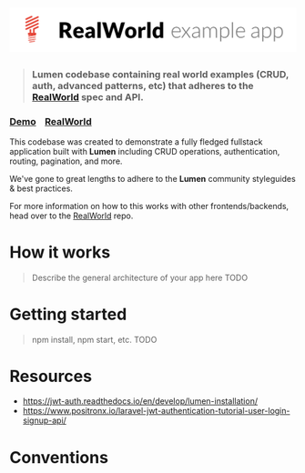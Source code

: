 # ![RealWorld Example App](logo.png)

> ### Lumen codebase containing real world examples (CRUD, auth, advanced patterns, etc) that adheres to the [RealWorld](https://github.com/gothinkster/realworld) spec and API.


### [Demo](https://github.com/gothinkster/realworld)&nbsp;&nbsp;&nbsp;&nbsp;[RealWorld](https://github.com/gothinkster/realworld)


This codebase was created to demonstrate a fully fledged fullstack application built with **Lumen** including CRUD operations, authentication, routing, pagination, and more.

We've gone to great lengths to adhere to the **Lumen** community styleguides & best practices.

For more information on how to this works with other frontends/backends, head over to the [RealWorld](https://github.com/gothinkster/realworld) repo.


# How it works

> Describe the general architecture of your app here TODO

# Getting started

> npm install, npm start, etc. TODO

# Resources
- https://jwt-auth.readthedocs.io/en/develop/lumen-installation/
- https://www.positronx.io/laravel-jwt-authentication-tutorial-user-login-signup-api/

# Conventions


